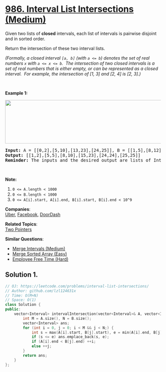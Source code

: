 # [986. Interval List Intersections (Medium)](https://leetcode.com/problems/interval-list-intersections/)

<p>Given two lists&nbsp;of <strong>closed</strong> intervals, each list of intervals is pairwise disjoint and in sorted order.</p>

<p>Return the intersection of these two interval lists.</p>

<p><em>(Formally, a closed interval <code>[a, b]</code> (with <code>a &lt;= b</code>) denotes&nbsp;the set of real numbers <code>x</code> with <code>a &lt;= x &lt;= b</code>.&nbsp; The&nbsp;intersection of two closed intervals is a set of real numbers that is either empty, or can be represented as a closed interval.&nbsp; For example, the intersection of [1, 3] and [2, 4] is [2, 3].)</em></p>

<div>
<p>&nbsp;</p>

<p><strong>Example 1:</strong></p>

<p><strong><img alt="" src="https://assets.leetcode.com/uploads/2019/01/30/interval1.png" style="width: 506px; height: 140px;"></strong></p>

<pre><strong>Input: </strong>A = <span id="example-input-1-1">[[0,2],[5,10],[13,23],[24,25]]</span>, B = <span id="example-input-1-2">[[1,5],[8,12],[15,24],[25,26]]</span>
<strong>Output: </strong><span id="example-output-1">[[1,2],[5,5],[8,10],[15,23],[24,24],[25,25]]</span>
<strong>Reminder: </strong>The inputs and the desired output are lists of Interval&nbsp;objects, and not arrays or lists.
</pre>

<p>&nbsp;</p>

<p><strong>Note:</strong></p>

<ol>
	<li><code>0 &lt;= A.length &lt; 1000</code></li>
	<li><code>0 &lt;= B.length &lt; 1000</code></li>
	<li><code>0 &lt;= A[i].start, A[i].end, B[i].start, B[i].end &lt; 10^9</code></li>
</ol>
</div>

**Companies**:  
[Uber](https://leetcode.com/company/uber), [Facebook](https://leetcode.com/company/facebook), [DoorDash](https://leetcode.com/company/doordash)

**Related Topics**:  
[Two Pointers](https://leetcode.com/tag/two-pointers/)

**Similar Questions**:
* [Merge Intervals (Medium)](https://leetcode.com/problems/merge-intervals/)
* [Merge Sorted Array (Easy)](https://leetcode.com/problems/merge-sorted-array/)
* [Employee Free Time (Hard)](https://leetcode.com/problems/employee-free-time/)

## Solution 1.

```cpp
// OJ: https://leetcode.com/problems/interval-list-intersections/
// Author: github.com/lzl124631x
// Time: O(M+N)
// Space: O(1)
class Solution {
public:
    vector<Interval> intervalIntersection(vector<Interval>& A, vector<Interval>& B) {
        int M = A.size(), N = B.size();
        vector<Interval> ans;
        for (int i = 0, j = 0; i < M && j < N;) {
            int s = max(A[i].start, B[j].start), e = min(A[i].end, B[j].end);
            if (s <= e) ans.emplace_back(s, e);
            if (A[i].end < B[j].end) ++i;
            else ++j;
        }
        return ans;
    }
};
```
